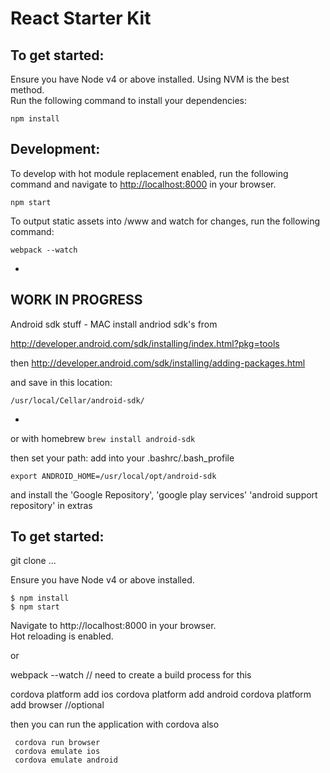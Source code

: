 React Starter Kit
=================

To get started:
---------------

Ensure you have Node v4 or above installed. Using NVM is the best method.  
Run the following command to install your dependencies:

    npm install

Development:
------------

To develop with hot module replacement enabled, run the following command and navigate to [http://localhost:8000](http://localhost:8000) in your browser.

    npm start

To output static assets into /www and watch for changes, run the following command:

    webpack --watch


-
WORK IN PROGRESS
-

Android sdk stuff - MAC
install andriod sdk's from

http://developer.android.com/sdk/installing/index.html?pkg=tools

then http://developer.android.com/sdk/installing/adding-packages.html

and save in this location:

`/usr/local/Cellar/android-sdk/`

-

or with homebrew `brew install android-sdk`

then set your path: add into your .bashrc/.bash_profile

`export ANDROID_HOME=/usr/local/opt/android-sdk`


and install the 'Google Repository', 'google play services' 'android support repository' in extras


To get started:
---------------

git clone ...

Ensure you have Node v4 or above installed.

    $ npm install
    $ npm start

Navigate to http://localhost:8000 in your browser.  
Hot reloading is enabled.

or

webpack --watch // need to create a build process for this

cordova platform add ios
cordova platform add android
cordova platform add browser //optional


then you can run the application with cordova also

     cordova run browser
     cordova emulate ios
     cordova emulate android
